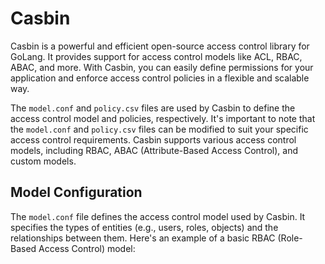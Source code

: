 # Casbin

Casbin is a powerful and efficient open-source access control library for GoLang. It provides support for access control models like ACL, RBAC, ABAC, and more. With Casbin, you can easily define permissions for your application and enforce access control policies in a flexible and scalable way.

The `model.conf` and `policy.csv` files are used by Casbin to define the access control model and policies, respectively. It's important to note that the `model.conf` and `policy.csv` files can be modified to suit your specific access control requirements. Casbin supports various access control models, including RBAC, ABAC (Attribute-Based Access Control), and custom models.
## Model Configuration 

The `model.conf` file defines the access control model used by Casbin. It specifies the types of entities (e.g., users, roles, objects) and the relationships between them. Here's an example of a basic RBAC (Role-Based Access Control) model:
